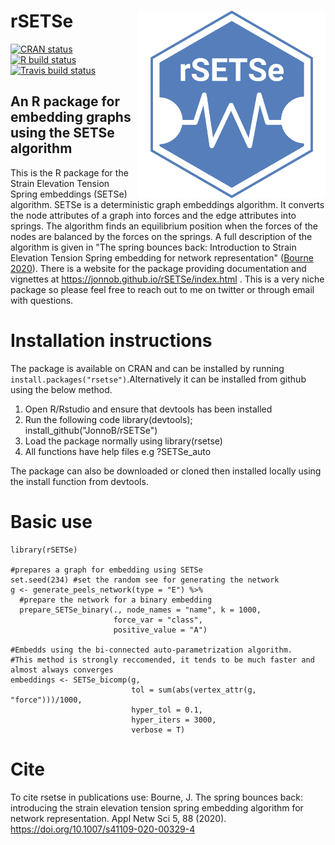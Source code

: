# rSETSe <img src='man/figures/SETSe_logo.png' align="right" height="300" />


<!-- badges: start -->
[![CRAN status](https://www.r-pkg.org/badges/version/rsetse)](https://cran.r-project.org/package=rsetse)
[![R build status](https://github.com/JonnoB/rSETSe/workflows/R-CMD-check/badge.svg)](https://github.com/JonnoB/rSETSe/actions)
[![Travis build status](https://travis-ci.com/JonnoB/rSETSe.svg?branch=master)](https://travis-ci.com/JonnoB/rSETSe)
<!-- badges: end -->


## An R package for embedding graphs using the SETSe algorithm

This is the R package for the Strain Elevation Tension Spring embeddings (SETSe) algorithm. SETSe is a deterministic graph embeddings algorithm. It converts the node attributes of a graph into forces and the edge attributes into springs. The algorithm finds an equilibrium position when the forces of the nodes are balanced by the forces on the springs. A full description of the algorithm is given in "The spring bounces back: Introduction to Strain Elevation Tension Spring embedding for network representation" ([Bourne 2020](https://doi.org/10.1007/s41109-020-00329-4)). There is a website for the package  providing documentation and vignettes at https://jonnob.github.io/rSETSe/index.html . This is a very niche package so please feel free to reach out to me on twitter or through email with questions.

# Installation instructions

The package is available on CRAN and can be installed by running `install.packages("rsetse")`.Alternatively it can be installed from github using the below method.

 1. Open R/Rstudio and ensure that devtools has been installed
 1. Run the following code library(devtools); install_github("JonnoB/rSETSe")
 1. Load the package normally using library(rsetse)
 1. All functions have help files e.g ?SETSe_auto

The package can also be downloaded or cloned then installed locally using the install function from devtools.

# Basic use

```
library(rSETSe)

#prepares a graph for embedding using SETSe
set.seed(234) #set the random see for generating the network
g <- generate_peels_network(type = "E") %>%
  #prepare the network for a binary embedding
  prepare_SETSe_binary(., node_names = "name", k = 1000, 
                       force_var = "class", 
                       positive_value = "A") 
                       
#Embedds using the bi-connected auto-parametrization algorithm.
#This method is strongly reccomended, it tends to be much faster and almost always converges
embeddings <- SETSe_bicomp(g,
                           tol = sum(abs(vertex_attr(g, "force")))/1000,
                           hyper_tol = 0.1,
                           hyper_iters = 3000,
                           verbose = T)

```

# Cite

To cite rsetse in publications use: Bourne, J. The spring bounces back: introducing the strain elevation tension spring embedding algorithm for network representation. Appl Netw Sci 5, 88 (2020). https://doi.org/10.1007/s41109-020-00329-4
